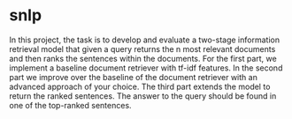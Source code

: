 # snlp
In this project, the task is to develop and evaluate a two-stage information retrieval model that given a query returns the n most relevant documents and then ranks the sentences within the documents. For the first part, we implement a baseline document retriever with tf-idf features. In the second part we improve over the baseline of the document retriever with an advanced approach of your choice. The third part extends the model to return the ranked sentences. The answer to the query should be found in one of the top-ranked sentences. 
